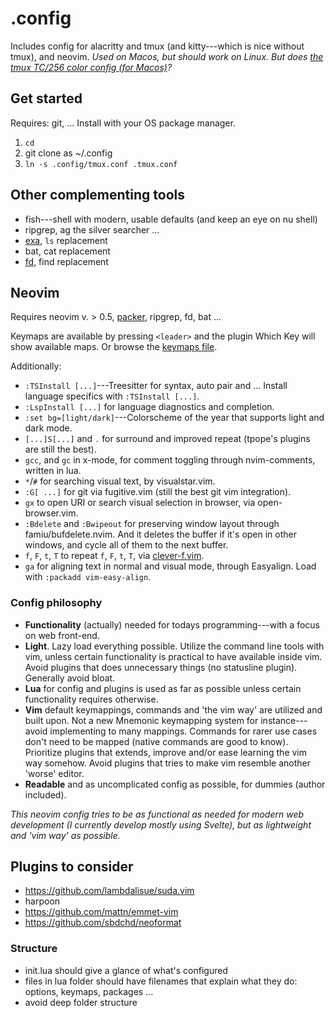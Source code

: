 # .config

Includes config for alacritty and tmux (and kitty---which is nice without tmux), and neovim. *Used on Macos, but should work on Linux. But does [the tmux TC/256 color config (for Macos)](//github.com/jssteinberg/config/blob/main/tmux.conf#L3-L4)?*

## Get started

Requires: git, ... Install with your OS package manager.

1. `cd`
2. git clone as ~/.config
3. `ln -s .config/tmux.conf .tmux.conf`

## Other complementing tools

- fish---shell with modern, usable defaults (and keep an eye on nu shell)
- ripgrep, ag the silver searcher ...
- [exa](https://github.com/ogham/exa), `ls` replacement
- bat, cat replacement
- [fd](https://github.com/sharkdp/fd), find replacement

## Neovim

Requires neovim v. > 0.5, [packer](https://github.com/wbthomason/packer.nvim), ripgrep, fd, bat ...

Keymaps are available by pressing `<leader>` and the plugin Which Key will show available maps. Or browse the [keymaps file](https://github.com/jssteinberg/config/blob/main/nvim/lua/keymaps.lua).

Additionally:

- `:TSInstall [...]`---Treesitter for syntax, auto pair and ... Install language specifics with `:TSInstall [...]`.
- `:LspInstall [...]` for language diagnostics and completion.
- `:set bg=[light/dark]`---Colorscheme of the year that supports light and dark mode.
- `[...]S[...]` and `.` for surround and improved repeat (tpope's plugins are still the best).
- `gcc`, and `gc` in x-mode, for comment toggling through nvim-comments, written in lua.
- `*`/`#` for searching visual text, by visualstar.vim.
- `:G[ ...]` for git via fugitive.vim (still the best git vim integration).
- `gx` to open URI or search visual selection in browser, via open-browser.vim.
- `:Bdelete` and `:Bwipeout` for preserving window layout through famiu/bufdelete.nvim. And it deletes the buffer if it's open in other windows, and cycle all of them to the next buffer.
- `f`, `F`, `t`, `T` to repeat `f`, `F`, `t`, `T`, via [clever-f.vim](https://github.com/rhysd/clever-f.vim).
- `ga` for aligning text in normal and visual mode, through Easyalign. Load with `:packadd vim-easy-align`.

### Config philosophy

- **Functionality** (actually) needed for todays programming---with a focus on web front-end.
- **Light**. Lazy load everything possible. Utilize the command line tools with vim, unless certain functionality is practical to have available inside vim. Avoid plugins that does unnecessary things (no statusline plugin). Generally avoid bloat.
- **Lua** for config and plugins is used as far as possible unless certain functionality requires otherwise.
- **Vim** default keymappings, commands and 'the vim way' are utilized and built upon. Not a new Mnemonic keymapping system for instance---avoid implementing to many mappings. Commands for rarer use cases don't need to be mapped (native commands are good to know). Prioritize plugins that extends, improve and/or ease learning the vim way somehow. Avoid plugins that tries to make vim resemble another 'worse' editor.
- **Readable** and as uncomplicated config as possible, for dummies (author included).

*This neovim config tries to be as functional as needed for modern web development (I currently develop mostly using Svelte), but as lightweight and 'vim way' as possible.*

## Plugins to consider

- https://github.com/lambdalisue/suda.vim
- harpoon
- https://github.com/mattn/emmet-vim
- https://github.com/sbdchd/neoformat

### Structure

- init.lua should give a glance of what's configured
- files in lua folder should have filenames that explain what they do: options, keymaps, packages ...
- avoid deep folder structure

[gl]: https://github.com/junegunn/gv.vim
[gd]: https://github.com/sindrets/diffview.nvim
